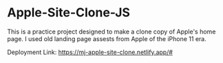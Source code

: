 # Apple-Site-Clone-JS
This is a practice project designed to make a clone copy of Apple's home page. I used old landing page assests from Apple of the iPhone 11 era. 

Deployment Link: https://mj-apple-site-clone.netlify.app/#
